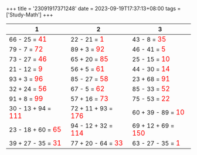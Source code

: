 +++ 
title = '23091917371248' 
date = 2023-09-19T17:37:13+08:00 
tags = ['Study-Math'] 
+++ 

1 | 2 | 3 
-- | -- | -- 
66 - 25 = <font color=red size=4>41</font> | 22 - 21 = <font color=red size=4>1</font> | 43 - 8 = <font color=red size=4>35</font> 
79 - 7 = <font color=red size=4>72</font> | 89 + 3 = <font color=red size=4>92</font> | 46 - 41 = <font color=red size=4>5</font> 
73 - 27 = <font color=red size=4>46</font> | 65 + 20 = <font color=red size=4>85</font> | 25 - 15 = <font color=red size=4>10</font> 
21 - 12 = <font color=red size=4>9</font> | 56 + 5 = <font color=red size=4>61</font> | 44 - 30 = <font color=red size=4>14</font> 
93 + 3 = <font color=red size=4>96</font> | 85 - 27 = <font color=red size=4>58</font> | 23 + 68 = <font color=red size=4>91</font> 
32 + 24 = <font color=red size=4>56</font> | 67 - 5 = <font color=red size=4>62</font> | 85 - 33 = <font color=red size=4>52</font> 
91 + 8 = <font color=red size=4>99</font> | 57 + 16 = <font color=red size=4>73</font> | 75 - 53 = <font color=red size=4>22</font> 
30 - 13 + 94 = <font color=red size=4>111</font> | 72 + 11 + 93 = <font color=red size=4>176</font> | 60 + 39 - 89 = <font color=red size=4>10</font> 
23 - 18 + 60 = <font color=red size=4>65</font> | 94 - 12 + 32 = <font color=red size=4>114</font> | 69 + 12 + 69 = <font color=red size=4>150</font> 
39 + 27 - 35 = <font color=red size=4>31</font> | 77 + 20 - 64 = <font color=red size=4>33</font> | 63 - 27 - 35 = <font color=red size=4>1</font> 

